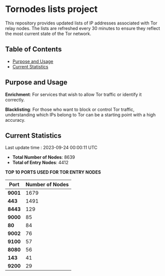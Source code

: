 # Tornodes lists project

This repository provides updated lists of IP addresses associated with Tor relay nodes. The lists are refreshed every 30 minutes to ensure they reflect the most current state of the Tor network.

## Table of Contents

- [Purpose and Usage](#purpose-and-usage)
- [Current Statistics](#current-statistics)


## Purpose and Usage

**Enrichment**: For services that wish to allow Tor traffic or identify it correctly.

**Blacklisting**: For those who want to block or control Tor traffic, understanding which IPs belong to Tor can be a starting point with a high accuracy.

## Current Statistics

Last update time : 2023-09-24 00:00:11 UTC

- **Total Number of Nodes**: 8639
- **Total of Entry Nodes**: 4412

**TOP 10 PORTS USED FOR TOR ENTRY NODES**

| **Port** | **Number of Nodes** |
|------|-----------------|
| **9001**   | 1679  |
| **443**   | 1491  |
| **8443**   | 129  |
| **9000**   | 85  |
| **80**   | 84  |
| **9002**   | 76  |
| **9100**   | 57  |
| **8080**   | 56  |
| **143**   | 41  |
| **9200**   | 29  |

